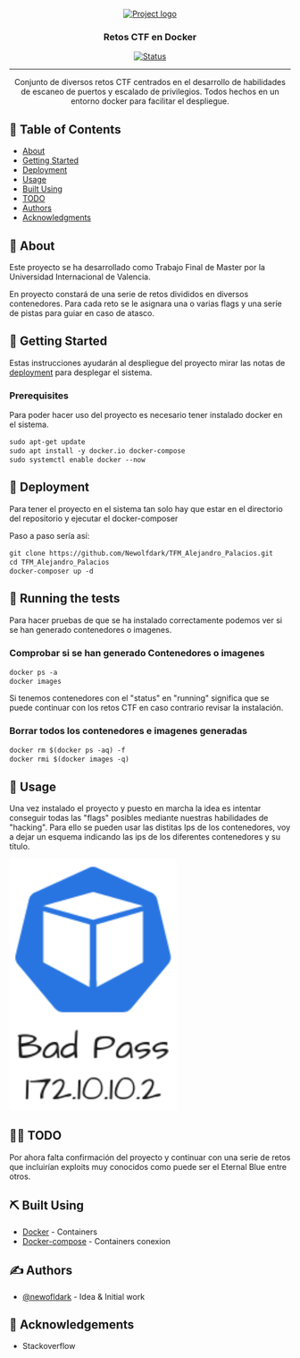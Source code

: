 <p align="center">
  <a href="" rel="noopener">
 <img width=200px height=200px src="https://static.vecteezy.com/system/resources/previews/015/514/826/original/ctf-letter-logo-design-on-white-background-ctf-creative-initials-letter-logo-concept-ctf-letter-design-vector.jpg" alt="Project logo"></a>
</p>

<h3 align="center">Retos CTF en Docker</h3>

<div align="center">

[![Status](https://img.shields.io/badge/status-active-success.svg)]()

</div>

---

<p align="center"> Conjunto de diversos retos CTF centrados en el desarrollo de habilidades de escaneo de puertos y escalado de privilegios. Todos hechos en un entorno docker para facilitar el despliegue.
    <br> 
</p>

## 📝 Table of Contents

- [About](#about)
- [Getting Started](#getting_started)
- [Deployment](#deployment)
- [Usage](#usage)
- [Built Using](#built_using)
- [TODO](#todo)
- [Authors](#authors)
- [Acknowledgments](#acknowledgement)

## 🧐 About <a name = "about"></a>

Este proyecto se ha desarrollado como Trabajo Final de Master por la Universidad Internacional de Valencia.

En proyecto constará de una serie de retos divididos en diversos contenedores. Para cada reto se le asignara una o varias flags y una seríe de pistas para guiar en caso de atasco.

## 🏁 Getting Started <a name = "getting_started"></a>

Estas instrucciones ayudarán al despliegue del proyecto mirar las notas de [deployment](#deployment) para desplegar el sistema.

### Prerequisites

Para poder hacer uso del proyecto es necesario tener instalado docker en el sistema.

```
sudo apt-get update
sudo apt install -y docker.io docker-compose
sudo systemctl enable docker --now
```

## 🚀 Deployment <a name = "deployment"></a>

Para tener el proyecto en el sistema tan solo hay que estar en el directorio del repositorio y ejecutar el docker-composer

Paso a paso sería así:

```
git clone https://github.com/Newolfdark/TFM_Alejandro_Palacios.git
cd TFM_Alejandro_Palacios
docker-composer up -d
```

## 🔧 Running the tests <a name = "tests"></a>

Para hacer pruebas de que se ha instalado correctamente podemos ver si se han generado contenedores o imagenes.

### Comprobar si se han generado Contenedores o imagenes

```
docker ps -a
docker images
```
Si tenemos contenedores con el "status" en "running" significa que se puede continuar con los retos CTF en caso contrario revisar la instalación.

### Borrar todos los contenedores e imagenes generadas

```
docker rm $(docker ps -aq) -f
docker rmi $(docker images -q)
```


## 🎈 Usage <a name="usage"></a>

Una vez instalado el proyecto y puesto en marcha la idea es intentar conseguir todas las "flags" posibles mediante nuestras habilidades de "hacking". Para ello se pueden usar las distitas Ips de los contenedores, voy a dejar un esquema indicando las ips de los diferentes contenedores y su título.

<img width=300px height=450px src="./Images/docker.png" alt="Project logo"></a>

## 👨‍🏭 TODO <a name = "built_using"></a>

Por ahora falta confirmación del proyecto y continuar con una serie de retos que incluirían exploits muy conocidos como puede ser el Eternal Blue entre otros.

## ⛏️ Built Using <a name = "built_using"></a>

- [Docker](https://www.docker.com/) - Containers
- [Docker-compose](https://docs.docker.com/compose/) - Containers conexion

## ✍️ Authors <a name = "authors"></a>

- [@newofldark](https://github.com/newolfdark) - Idea & Initial work

## 🎉 Acknowledgements <a name = "acknowledgement"></a>

- Stackoverflow 
